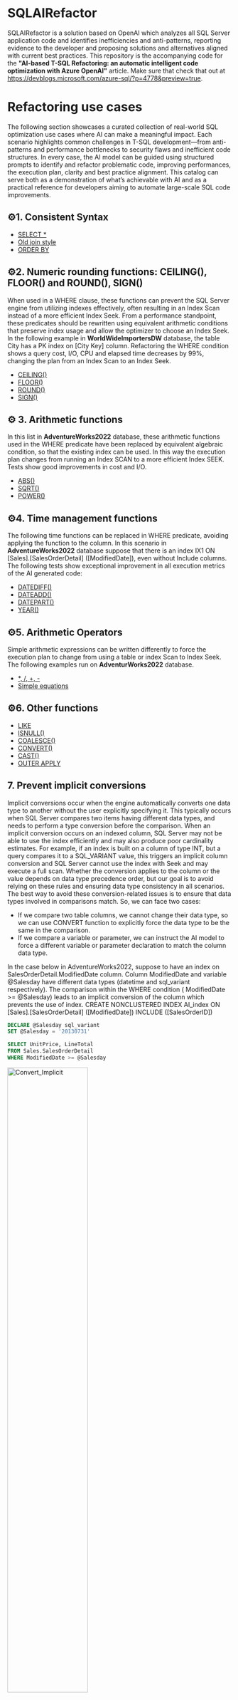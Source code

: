 # SQLAIRefactor
SQLAIRefactor is a solution based on OpenAI which analyzes all SQL Server application code and identifies inefficiencies and anti-patterns, reporting evidence to the developer and proposing solutions and alternatives aligned with current best practices. This repository is the accompanying code for the **"AI-based T-SQL Refactoring: an automatic intelligent code optimization with Azure OpenAI"** article. Make sure that check that out at https://devblogs.microsoft.com/azure-sql/?p=4778&preview=true.

# Refactoring use cases
The following section showcases a curated collection of real-world SQL optimization use cases where AI can make a meaningful impact. Each scenario highlights common challenges in T-SQL development—from anti-patterns and performance bottlenecks to security flaws and inefficient code structures. In every case, the AI model can be guided using structured prompts to identify and refactor problematic code, improving performances, the execution plan, clarity and best practice alignment. This catalog can serve both as a demonstration of what’s achievable with AI and as a practical reference for developers aiming to automate large-scale SQL code improvements.

## ⚙️1. Consistent Syntax
-  [SELECT *](https://github.com/Savelor/SQLAIRefactor/blob/master/docs/ConsistentSyntax.md#1-select-)  
-  [Old join style](https://github.com/Savelor/SQLAIRefactor/blob/master/docs/ConsistentSyntax.md#2-old-join-syntax)  
-  [ORDER BY](https://github.com/Savelor/SQLAIRefactor/blob/master/docs/ConsistentSyntax.md#3-order-by--group-by)  

## ⚙️2. Numeric rounding functions: CEILING(), FLOOR() and ROUND(), SIGN() 
When used in a WHERE clause, these functions can prevent the SQL Server engine from utilizing indexes effectively, often resulting in an Index Scan instead of a more efficient Index Seek. From a performance standpoint, these predicates should be rewritten using equivalent arithmetic conditions that preserve index usage and allow the optimizer to choose an Index Seek. In the following example in **WorldWideImportersDW** database, the table City has a PK index on [City Key] column. Refactoring the WHERE condition shows a query cost, I/O, CPU and elapsed time decreases by 99%, changing the plan from an Index Scan to an Index Seek. 
-  [CEILING()](https://github.com/Savelor/SQLAIRefactor/blob/master/docs/NumericRoundFunctions.md#ceiling)  
-  [FLOOR()](https://github.com/Savelor/SQLAIRefactor/blob/master/docs/NumericRoundFunctions.md#floor)  
-  [ROUND()](https://github.com/Savelor/SQLAIRefactor/blob/master/docs/NumericRoundFunctions.md#round)  
-  [SIGN()](https://github.com/Savelor/SQLAIRefactor/blob/master/docs/NumericRoundFunctions.md#sign)  

## ⚙️ 3.  Arithmetic functions
In this list in **AdventureWorks2022** database, these arithmetic functions used in the WHERE predicate have been replaced by equivalent algebraic condition, so that the existing index can be used. In this way the execution plan changes from running an Index SCAN to a more efficient Index SEEK. Tests show good improvements in cost and I/O.
-  [ABS()](https://github.com/Savelor/SQLAIRefactor/blob/master/docs/ArithmeticFunctions.md#abs)  
-  [SQRT()](https://github.com/Savelor/SQLAIRefactor/blob/master/docs/ArithmeticFunctions.md#sqrt)  
-  [POWER()](https://github.com/Savelor/SQLAIRefactor/blob/master/docs/ArithmeticFunctions.md#power)  

## ⚙️4. Time management functions 
The following time functions can be replaced in WHERE predicate, avoiding applying the function to the column. In this scenario in **AdventureWorks2022** database suppose that there is an index IX1 ON [Sales].[SalesOrderDetail] ([ModifiedDate]), even without Include columns. The following tests show exceptional improvement in all execution metrics of the AI generated code: 
-  [DATEDIFF()](https://github.com/Savelor/SQLAIRefactor/blob/master/docs/TimeFunctions.md#datediff) 
-  [DATEADD()](https://github.com/Savelor/SQLAIRefactor/blob/master/docs/TimeFunctions.md#dateadd)
-  [DATEPART()](https://github.com/Savelor/SQLAIRefactor/blob/master/docs/TimeFunctions.md#datepart)
-  [YEAR()](https://github.com/Savelor/SQLAIRefactor/blob/master/docs/TimeFunctions.md#year)

## ⚙️5. Arithmetic Operators 
Simple arithmetic expressions can be written differently to force the execution plan to change from using a table or index Scan to Index Seek. The following examples run on **AdventurWorks2022** database. 
-  [*, /, +, -](https://github.com/Savelor/SQLAIRefactor/blob/master/docs/ArithmeticOperators.md#arithmetic-operators)
-  [Simple equations](https://github.com/Savelor/SQLAIRefactor/blob/master/docs/ArithmeticOperators.md#simple-equations)


## ⚙️6. Other functions
- [LIKE](https://github.com/Savelor/SQLAIRefactor/blob/master/docs/OtherFunctions.md#like)
- [ISNULL()](https://github.com/Savelor/SQLAIRefactor/blob/master/docs/OtherFunctions.md#isnull)
- [COALESCE()](https://github.com/Savelor/SQLAIRefactor/blob/master/docs/OtherFunctions.md#coalesce)
- [CONVERT()](https://github.com/Savelor/SQLAIRefactor/blob/master/docs/OtherFunctions.md#convert)
- [CAST()](https://github.com/Savelor/SQLAIRefactor/blob/master/docs/OtherFunctions.md#cast)
- [OUTER APPLY](https://github.com/Savelor/SQLAIRefactor/blob/master/docs/OtherFunctions.md#outer-apply)

## 7. Prevent implicit conversions
Implicit conversions occur when the engine automatically converts one data type to another without the user explicitly specifying it. This typically occurs when SQL Server compares two items having different data types, and needs to perform a type conversion before the comparison. When an implicit conversion occurs on an indexed column, SQL Server may not be able to use the index efficiently and may also produce poor cardinality estimates. For example, if an index is built on a column of type INT, but a query compares it to a SQL_VARIANT value, this triggers an implicit column conversion and SQL Server cannot use the index with Seek and may execute a full scan. Whether the conversion applies to the column or the value depends on data type precedence order, but our goal is to avoid relying on these rules and ensuring data type consistency in all scenarios. The best way to avoid these conversion-related issues is to ensure that data types involved in comparisons match. So, we can face two cases:

- If we compare two table columns, we cannot change their data type, so we can use CONVERT function to explicitly force the data type to be the same in the comparison.
- If we compare a variable or parameter, we can instruct the AI model to force a different variable or parameter declaration to match the column data type.

In the case below in AdventureWorks2022, suppose to have an index on SalesOrderDetail.ModifiedDate column. Column ModifiedDate and variable @Salesday have different data types (datetime and sql_variant respectively). The comparison within the WHERE condition ( ModifiedDate >= @Salesday) leads to an implicit conversion of the column which prevents the use of index.
CREATE NONCLUSTERED INDEX AI_index ON [Sales].[SalesOrderDetail] ([ModifiedDate]) INCLUDE ([SalesOrderID])

```sql
DECLARE @Salesday sql_variant 
SET @Salesday = '20130731'

SELECT UnitPrice, LineTotal
FROM Sales.SalesOrderDetail
WHERE ModifiedDate >= @Salesday
```
<div style="text-align: left;">
  <img 
    src="https://github.com/user-attachments/assets/bf65f224-3d43-4ea7-b5ff-ae72850a0125" 
    alt="Convert_Implicit"
    style="width: 60%;" />
</div>

Given the code above, we can implement two different solutions: the first is to declare the @Salesday variable with the same data type as ModifiedDate. The second is to explicitly convert the @Salesday variable to the same data type as ModifiedDate. Both solutions isolate the column preventing functions or implicit conversions applied on it.

<table>
  <tr>
    <td style="vertical-align: top; padding: 10px;">
      <h4>🔹 Solution 1</h4>
      <pre><code>
DECLARE @Salesday datetime 
SET @Salesday = '20130731'

SELECT SalesOrderID, ModifiedDate
FROM Sales.SalesOrderDetail
WHERE ModifiedDate >= @Salesday
      </code></pre>
    </td>
    <td style="vertical-align: top; padding: 10px;">
      <h4>🔹 Solution 2</h4>
      <pre><code>
DECLARE @Salesday sql_variant 
SET @Salesday = '20130731'

SELECT SalesOrderID, ModifiedDate 
FROM Sales.SalesOrderDetail
WHERE ModifiedDate >= CONVERT(datetime,@Salesday)
      </code></pre>
    </td>
  </tr>
</table>

<div style="text-align: left;">
  <img 
    src="https://github.com/user-attachments/assets/14b75c76-6ac8-4def-b4d4-7f393a87e4b7"
    alt="Convert_Implicit"
    style="width: 60%;" />
</div>

This scenario assumes that the AI model has complete knowledge of the data type of every column in each table. This allows the model to identify the correct data type for declaring the @Salesday variable or to apply the correct conversions to constant values. How can this information be ingested into the AI model via prompt? One possible solution is to use JSON format. JSON is an efficient, human-readable format that organizes data in a clear structure, making it easy for AI models to parse and interpret. Its flexibility, compactness, and widespread compatibility make it ideal for providing complex data in prompts. The following SQL query retrieves the columns data types in JSON format of all tables, preparing the information for inclusion in the AI prompt:
```sql
--retrieves the columns data types in JSON format
SELECT 
    SCHEMA_NAME(t.schema_id) AS [Schema],
    t.name AS [Table],
    c.name AS [Column],
    CASE 
        WHEN ty.name IN ('char', 'varchar', 'nchar', 'nvarchar', 'binary', 'varbinary') THEN 
            ty.name + 
            CASE 
                WHEN c.max_length = -1 THEN '(MAX)'
                ELSE '(' + CAST(c.max_length / 
                    CASE 
                        WHEN ty.name IN ('nchar', 'nvarchar') THEN 2 
                        ELSE 1 
                    END AS VARCHAR) + ')'
            END
        WHEN ty.name IN ('decimal', 'numeric') THEN 
            ty.name + '(' + CAST(c.precision AS VARCHAR) + ',' + CAST(c.scale AS VARCHAR) + ')'
        ELSE ty.name
    END AS DataType
FROM 
    sys.tables t
    INNER JOIN sys.columns c ON t.object_id = c.object_id
    INNER JOIN sys.types ty ON c.user_type_id = ty.user_type_id
ORDER BY 
    t.name, c.column_id
FOR JSON PATH, ROOT('TablesColumns');
```
For example, the following JSON provides a structured representation of the test table schema:
<table>
  <tr>
    <td style="vertical-align: top; padding: 10px;">
      <h4>🔹 Solution 1</h4>
      <pre><code>
CREATE TABLE [dbo].[test](
 [CultureID] [nchar](6) NOT NULL,
 [Name] [nvarchar](128) NOT NULL,
 [ModifiedDate] [datetime] NOT NULL
)
      </code></pre>
    </td>
    <td style="vertical-align: top; padding: 10px;">
      <pre><code>
{
  "TablesColumns": [
    {
      "Schema": "dbo",
      "Table": "test",
      "Column": "CultureID",
      "DataType": "nchar(6)"
    },
    {
      "Schema": "dbo",
      "Table": "test",
      "Column": "Name",
      "DataType": "nvarchar(128)"
    },
    {
      "Schema": "dbo",
      "Table": "test",
      "Column": "ModifiedDate",
      "DataType": "datetime"
    }
  ]
}
      </code></pre>
    </td>
  </tr>
</table>

## 8. Replace deprecated Large Object Data Types
TEXT, NTEXT, and IMAGE data types are deprecated in SQL Server because they are legacy types with limited functionality and compatibility in modern T-SQL. They do not support common string or binary functions, cannot be used easily in expressions and are inefficient. To improve performance, maintainability, and compatibility with current and future SQL versions, Microsoft recommends replacing them with their modern counterparts: TEXT should be replaced with VARCHAR(MAX), NTEXT with NVARCHAR(MAX), and IMAGE with VARBINARY(MAX). These newer types support full string and binary operations, work more efficiently with indexes and memory, and are fully supported in all SQL Server features.

## 9. Remove Unused and Irrelevant code
Unused code refers to portions of code that are written but never executed during the lifecycle of an application. This can include declared variables that are never utilized, temporary tables that are created but never populated, or entire logic blocks that remain unreachable. Irrelevant code (unuseful), on the other hand, may be executed but has no impact in the current context. It may have served a purpose in an earlier version of the application or been introduced as a placeholder during development without being finalized or removed. In the example below, the original function contains unused parameters, superfluous local variables, and irrelevant logic. With the right prompts and guidance, an OpenAI model can detect and eliminate these elements, resulting in cleaner, more efficient and maintainable code. 

<div style="text-align: left;">
  <img 
    src="https://github.com/user-attachments/assets/96219e8f-4d27-4cf4-9ae8-0ecef903dcbc"
    alt="Convert_Implicit"
    style="width: 70%;" />
</div>

## 10. Generating a more secure code (avoiding SQL injection)
SQL Injection is a security vulnerability that allows an attacker to modify the SQL queries an application makes to its database. By injecting malicious SQL code into input fields, an attacker can alter, retrieve, or even delete data, potentially compromising entire databases. It typically occurs when user input is not properly validated before being embedded in SQL statements. OpenAI models can assist in identifying risky coding patterns that lead to SQL injection vulnerabilities. These patterns often arise from insufficient input validation, lack of strict type enforcement, or the unsafe use of dynamic SQL execution methods such as EXEC with concatenated strings. In this stored procedure below, the @cityname parameter is directly concatenated into a SQL string and executed, making it vulnerable to injection.
Look at the details of the problem and examine possible solutions which can be implemented automatically [here](https://github.com/Savelor/SQLAIRefactor/blob/master/docs/SQLinjection.md#)



## 11. Refactoring SQL with GPT-4o via Azure OpenAI and C#
To automate and improve SQL query refactoring using Azure OpenAI, for example, you can start deploying an AI model with Azure AI Foundry and integrating the Azure OpenAI .NET SDK into a C# application. The application interacts with a deployed GPT model (e.g., gpt-4o) through a structured sequence of chat messages. These messages include a system prompt that clearly defines the task, the SQL query to be optimized and the refactoring ‘rules’. The language model then analyzes the input, detects potential anti-patterns, and returns a refactored query by applying the rules provided. Prerequisites for this implementation include an active Azure OpenAI resource, a valid API key, a properly configured model deployment (e.g., gpt-4o), and the Azure.AI.OpenAI NuGet package.

Here is a simple example to start:

```csharp
// Import namespaces for using OpenAI chat functionality and Azure resources
using OpenAI.Chat;
using Azure;
using Azure.AI.OpenAI;

var endpoint = new Uri("https://resource.openai.azure.com/");
var apiKey = "d601113d574940538109ee*********";
var deploymentName = "gpt-4o";
ChatCompletionOptions requestOptions = null;

requestOptions = new ChatCompletionOptions()
     {
        MaxOutputTokenCount = 8192,
        Temperature = 0.4f,
        TopP = 1.0f
     };

var azureClient = new AzureOpenAIClient(endpoint, new AzureKeyCredential(apiKey));
var chatClient = azureClient.GetChatClient(deploymentName);

// Create chat messages
string RuleSet = <file content containing the prompt rules>
string SQLQueryToOptimize = <SQL query text to refactor>
string SchemaInfo = <JSON format of database schema information>
string Context = "You are a SQL Server developer who refactors code. Read and analyze all the provided T-SQL batch and rewrite it applying the following rules:"

List<ChatMessage> messages = new List<ChatMessage>()
     {
       new SystemChatMessage(Context),
       new UserChatMessage(SQLQueryToOptimize),
       new UserChatMessage(RuleSet),
       new UserChatMessage(SchemaInfo),
     };

// Send the chat messages to the model and get the response asynchronously
var response = await chatClient.CompleteChatAsync(messages, requestOptions);
string answer = response.Value.Content[0].Text;
answer = answer.Replace("\n", "\r\n");
```

## 12. Prompt ruleset
Below are some example prompt rules supplied to the model. These rules guide the AI in identifying specific cases described and refactoring the code according to the provided instructions. This content should be provided to the model through a prompt, encapsulated in the RuleSet variable as shown in the code example above.

## 13. SQLAIRefactor as a Windows application
SQLAIRefactor is a Windows Forms application that leverages Azure OpenAI to analyze and optimize T-SQL queries. It connects to your SQL Server database, extracts schema metadata in JSON format, and uses prompt engineering and large language models to refactor queries and apply SQL Server best practices automatically.
This solution is an AI-powered application to automating SQL Server code analysis and refactoring. The system intelligently identifies inefficiencies and common T-SQL anti-patterns, applying best practices through a set of formalized coding rules, using prompt-driven instructions. It not only automatically rewrites problematic and inefficient code but also delivers contextual recommendations to improve quality, security, and maintainability.
<div align="center">
  <img src="https://github.com/user-attachments/assets/a29fac2d-d02e-4257-a2fe-d4cad9d7d4d7" alt="GUI1" width="650"/>
</div>

### How to use the tool

- **1. Paste Your Code**  
  Insert the original T-SQL code you want to optimize into the left panel of the interface.

- **2. (Optional) Connect to a Database**  
  For more accurate optimization, especially when metadata is required, connect to the relevant database. This allows the tool to retrieve metadata and pass it to OpenAI for better results.

- **3. Generate Optimization**  
  Click the button to submit your code. The tool sends the input from the left panel as a prompt to the AI.

- **4. Review Results**  
  The AI returns the optimized T-SQL code, along with the applied refactoring rules and additional insights or considerations.

<div align="center">
<img width="650" height="1801" alt="howtouse" src="https://github.com/user-attachments/assets/b27dd7a9-4466-4dcc-ba84-e566b16f285c" />
</div>

## 🚀 Features

- AI-powered SQL refactoring using GPT-4.1 or GPT-4o (Azure OpenAI)
- Retrieves and injects full table/column data types in JSON
- Identifies inefficiencies (e.g., implicit conversions, index scan vs. seek)
- Supports both Windows and SQL Authentication
- Renders results in an HTML-based view with syntax highlighting

---
## 📦 Theory

## 📦 Prerequisites

- Windows OS
- [.NET Framework 4.8+](https://dotnet.microsoft.com/en-us/download/dotnet-framework)
- Azure OpenAI Resource (with `gpt-4.1`, `gpt-4o`, or `o3-mini` deployments)
- SQL Server with accessible schema

---

## 📄 License
This project is licensed under the MIT License.
